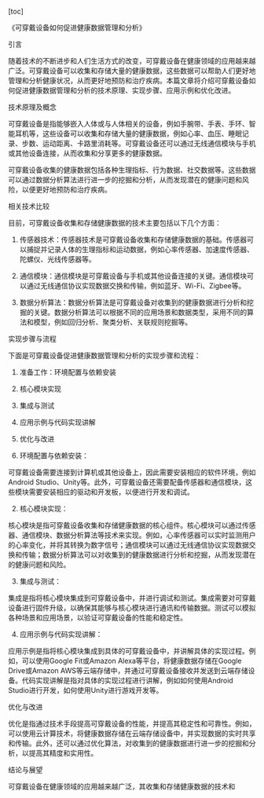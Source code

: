
[toc]                    
                
                
《可穿戴设备如何促进健康数据管理和分析》

引言

随着技术的不断进步和人们生活方式的改变，可穿戴设备在健康领域的应用越来越广泛。可穿戴设备可以收集和存储大量的健康数据，这些数据可以帮助人们更好地管理和分析健康状况，从而更好地预防和治疗疾病。本篇文章将介绍可穿戴设备如何促进健康数据管理和分析的技术原理、实现步骤、应用示例和优化改进。

技术原理及概念

可穿戴设备是指能够嵌入人体或与人体相关的设备，例如手腕带、手表、手环、智能耳机等，这些设备可以收集和存储大量的健康数据，例如心率、血压、睡眠记录、步数、运动距离、卡路里消耗等。可穿戴设备还可以通过无线通信模块与手机或其他设备连接，从而收集和分享更多的健康数据。

可穿戴设备收集的健康数据包括各种生理指标、行为数据、社交数据等。这些数据可以通过数据分析算法进行进一步的挖掘和分析，从而发现潜在的健康问题和风险，以便更好地预防和治疗疾病。

相关技术比较

目前，可穿戴设备收集和存储健康数据的技术主要包括以下几个方面：

1. 传感器技术：传感器技术是可穿戴设备收集和存储健康数据的基础。传感器可以捕捉并记录人体的生理指标和运动数据，例如心率传感器、加速度传感器、陀螺仪、光线传感器等。

2. 通信模块：通信模块是可穿戴设备与手机或其他设备连接的关键。通信模块可以通过无线通信协议实现数据交换和传输，例如蓝牙、Wi-Fi、Zigbee等。

3. 数据分析算法：数据分析算法是可穿戴设备对收集到的健康数据进行分析和挖掘的关键。数据分析算法可以根据不同的应用场景和数据类型，采用不同的算法和模型，例如回归分析、聚类分析、关联规则挖掘等。

实现步骤与流程

下面是可穿戴设备促进健康数据管理和分析的实现步骤和流程：

1. 准备工作：环境配置与依赖安装

2. 核心模块实现

3. 集成与测试

4. 应用示例与代码实现讲解

5. 优化与改进

1. 环境配置与依赖安装：

可穿戴设备需要连接到计算机或其他设备上，因此需要安装相应的软件环境，例如Android Studio、Unity等。此外，可穿戴设备还需要配备传感器和通信模块，这些模块需要安装相应的驱动和开发板，以便进行开发和调试。

2. 核心模块实现：

核心模块是指可穿戴设备收集和存储健康数据的核心组件。核心模块可以通过传感器、通信模块、数据分析算法等技术来实现。例如，心率传感器可以实时监测用户的心率变化，并将其转换为数字信号；通信模块可以通过无线通信协议实现数据交换和传输；数据分析算法可以对收集到的健康数据进行分析和挖掘，从而发现潜在的健康问题和风险。

3. 集成与测试：

集成是指将核心模块集成到可穿戴设备中，并进行调试和测试。集成需要对可穿戴设备进行固件升级，以确保其能够与核心模块进行通讯和传输数据。测试可以模拟各种场景和应用场景，以验证可穿戴设备的性能和稳定性。

4. 应用示例与代码实现讲解：

应用示例是指将核心模块集成到具体的可穿戴设备中，并讲解具体的实现过程。例如，可以使用Google Fit或Amazon Alexa等平台，将健康数据存储在Google Drive或Amazon AWS等云端存储中，并通过可穿戴设备接收并发送到云端存储设备。代码实现讲解是指对具体的实现过程进行讲解，例如如何使用Android Studio进行开发，如何使用Unity进行游戏开发等。

优化与改进

优化是指通过技术手段提高可穿戴设备的性能，并提高其稳定性和可靠性。例如，可以使用云计算技术，将健康数据存储在云端存储设备中，并实现数据的实时共享和传输。此外，还可以通过优化算法，对收集到的健康数据进行进一步的挖掘和分析，以提高其精度和实用性。

结论与展望

可穿戴设备在健康领域的应用越来越广泛，其收集和存储健康数据的技术和

